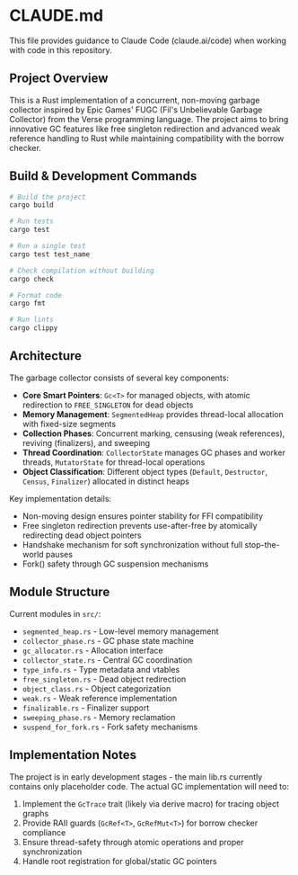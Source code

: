# CLAUDE.md

This file provides guidance to Claude Code (claude.ai/code) when working with code in this repository.

## Project Overview

This is a Rust implementation of a concurrent, non-moving garbage collector inspired by Epic Games' FUGC (Fil's Unbelievable Garbage Collector) from the Verse programming language. The project aims to bring innovative GC features like free singleton redirection and advanced weak reference handling to Rust while maintaining compatibility with the borrow checker.

## Build & Development Commands

```bash
# Build the project
cargo build

# Run tests
cargo test

# Run a single test
cargo test test_name

# Check compilation without building
cargo check

# Format code
cargo fmt

# Run lints
cargo clippy
```

## Architecture

The garbage collector consists of several key components:

- **Core Smart Pointers**: `Gc<T>` for managed objects, with atomic redirection to `FREE_SINGLETON` for dead objects
- **Memory Management**: `SegmentedHeap` provides thread-local allocation with fixed-size segments
- **Collection Phases**: Concurrent marking, censusing (weak references), reviving (finalizers), and sweeping
- **Thread Coordination**: `CollectorState` manages GC phases and worker threads, `MutatorState` for thread-local operations
- **Object Classification**: Different object types (`Default`, `Destructor`, `Census`, `Finalizer`) allocated in distinct heaps

Key implementation details:

- Non-moving design ensures pointer stability for FFI compatibility
- Free singleton redirection prevents use-after-free by atomically redirecting dead object pointers
- Handshake mechanism for soft synchronization without full stop-the-world pauses
- Fork() safety through GC suspension mechanisms

## Module Structure

Current modules in `src/`:

- `segmented_heap.rs` - Low-level memory management
- `collector_phase.rs` - GC phase state machine
- `gc_allocator.rs` - Allocation interface
- `collector_state.rs` - Central GC coordination
- `type_info.rs` - Type metadata and vtables
- `free_singleton.rs` - Dead object redirection
- `object_class.rs` - Object categorization
- `weak.rs` - Weak reference implementation
- `finalizable.rs` - Finalizer support
- `sweeping_phase.rs` - Memory reclamation
- `suspend_for_fork.rs` - Fork safety mechanisms

## Implementation Notes

The project is in early development stages - the main lib.rs currently contains only placeholder code. The actual GC implementation will need to:

1. Implement the `GcTrace` trait (likely via derive macro) for tracing object graphs
2. Provide RAII guards (`GcRef<T>`, `GcRefMut<T>`) for borrow checker compliance
3. Ensure thread-safety through atomic operations and proper synchronization
4. Handle root registration for global/static GC pointers
